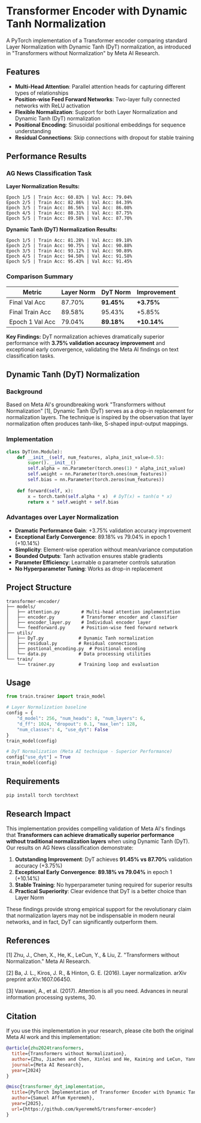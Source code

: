 # Transformer Encoder with Dynamic Tanh Normalization

A PyTorch implementation of a Transformer encoder comparing standard Layer Normalization with Dynamic Tanh (DyT) normalization, as introduced in "Transformers without Normalization" by Meta AI Research.

## Features

- **Multi-Head Attention**: Parallel attention heads for capturing different types of relationships
- **Position-wise Feed Forward Networks**: Two-layer fully connected networks with ReLU activation
- **Flexible Normalization**: Support for both Layer Normalization and Dynamic Tanh (DyT) normalization
- **Positional Encoding**: Sinusoidal positional embeddings for sequence understanding
- **Residual Connections**: Skip connections with dropout for stable training

## Performance Results

### AG News Classification Task

**Layer Normalization Results:**
```
Epoch 1/5 | Train Acc: 60.83% | Val Acc: 79.04%
Epoch 2/5 | Train Acc: 82.86% | Val Acc: 84.39%
Epoch 3/5 | Train Acc: 86.56% | Val Acc: 86.08%
Epoch 4/5 | Train Acc: 88.31% | Val Acc: 87.75%
Epoch 5/5 | Train Acc: 89.58% | Val Acc: 87.70%
```

**Dynamic Tanh (DyT) Normalization Results:**
```
Epoch 1/5 | Train Acc: 81.28% | Val Acc: 89.18%
Epoch 2/5 | Train Acc: 90.75% | Val Acc: 90.88%
Epoch 3/5 | Train Acc: 93.12% | Val Acc: 90.89%
Epoch 4/5 | Train Acc: 94.50% | Val Acc: 91.58%
Epoch 5/5 | Train Acc: 95.43% | Val Acc: 91.45%
```

### Comparison Summary

| Metric | Layer Norm | DyT Norm | Improvement |
|--------|------------|----------|-------------|
| Final Val Acc | 87.70% | **91.45%** | **+3.75%** |
| Final Train Acc | 89.58% | 95.43% | +5.85% |
| Epoch 1 Val Acc | 79.04% | **89.18%** | **+10.14%** |

**Key Findings:** DyT normalization achieves dramatically superior performance with **3.75% validation accuracy improvement** and exceptional early convergence, validating the Meta AI findings on text classification tasks.

## Dynamic Tanh (DyT) Normalization

### Background

Based on Meta AI's groundbreaking work "Transformers without Normalization" [1], Dynamic Tanh (DyT) serves as a drop-in replacement for normalization layers. The technique is inspired by the observation that layer normalization often produces tanh-like, S-shaped input-output mappings.

### Implementation

```python
class DyT(nn.Module):
    def __init__(self, num_features, alpha_init_value=0.5):
        super().__init__()
        self.alpha = nn.Parameter(torch.ones(1) * alpha_init_value)
        self.weight = nn.Parameter(torch.ones(num_features))
        self.bias = nn.Parameter(torch.zeros(num_features))
    
    def forward(self, x):
        x = torch.tanh(self.alpha * x)  # DyT(x) = tanh(α * x)
        return x * self.weight + self.bias
```

### Advantages over Layer Normalization

- **Dramatic Performance Gain**: +3.75% validation accuracy improvement
- **Exceptional Early Convergence**: 89.18% vs 79.04% in epoch 1 (+10.14%)
- **Simplicity**: Element-wise operation without mean/variance computation
- **Bounded Outputs**: Tanh activation ensures stable gradients
- **Parameter Efficiency**: Learnable α parameter controls saturation
- **No Hyperparameter Tuning**: Works as drop-in replacement

## Project Structure

```
transformer-encoder/
├── models/
│   ├── attention.py        # Multi-head attention implementation
│   ├── encoder.py          # Transformer encoder and classifier
│   ├── encoder_layer.py    # Individual encoder layer
│   └── feedforward.py      # Position-wise feed forward network
├── utils/
│   ├── DyT.py             # Dynamic Tanh normalization
│   ├── residual.py        # Residual connections
│   ├── postional_encoding.py  # Positional encoding
│   └── data.py            # Data processing utilities
└── train/
    └── trainer.py         # Training loop and evaluation
```

## Usage

```python
from train.trainer import train_model

# Layer Normalization baseline
config = {
    "d_model": 256, "num_heads": 8, "num_layers": 6,
    "d_ff": 1024, "dropout": 0.1, "max_len": 128,
    "num_classes": 4, "use_dyt": False
}
train_model(config)

# DyT Normalization (Meta AI technique - Superior Performance)
config["use_dyt"] = True
train_model(config)
```

## Requirements

```bash
pip install torch torchtext
```

## Research Impact

This implementation provides compelling validation of Meta AI's findings that **Transformers can achieve dramatically superior performance without traditional normalization layers** when using Dynamic Tanh (DyT). Our results on AG News classification demonstrate:

1. **Outstanding Improvement**: DyT achieves **91.45% vs 87.70%** validation accuracy (+3.75%)
2. **Exceptional Early Convergence**: **89.18% vs 79.04%** in epoch 1 (+10.14%)
3. **Stable Training**: No hyperparameter tuning required for superior results
4. **Practical Superiority**: Clear evidence that DyT is a better choice than Layer Norm

These findings provide strong empirical support for the revolutionary claim that normalization layers may not be indispensable in modern neural networks, and in fact, DyT can significantly outperform them.

## References

[1] Zhu, J., Chen, X., He, K., LeCun, Y., & Liu, Z. "Transformers without Normalization." Meta AI Research.

[2] Ba, J. L., Kiros, J. R., & Hinton, G. E. (2016). Layer normalization. arXiv preprint arXiv:1607.06450.

[3] Vaswani, A., et al. (2017). Attention is all you need. Advances in neural information processing systems, 30.

## Citation

If you use this implementation in your research, please cite both the original Meta AI work and this implementation:

```bibtex
@article{zhu2024transformers,
  title={Transformers without Normalization},
  author={Zhu, Jiachen and Chen, Xinlei and He, Kaiming and LeCun, Yann and Liu, Zhuang},
  journal={Meta AI Research},
  year={2024}
}

@misc{transformer_dyt_implementation,
  title={PyTorch Implementation of Transformer Encoder with Dynamic Tanh Normalization},
  author={Samuel Affum Kyeremeh},
  year={2025},
  url={https://github.com/kyeremehS/transformer-encoder}
}
```


